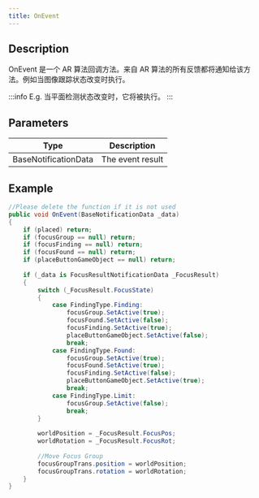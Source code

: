```yaml
---
title: OnEvent
---
```


## Description

OnEvent 是一个 AR 算法回调方法。来自 AR 算法的所有反馈都将通知给该方法。例如当图像跟踪状态改变时执行。

:::info E.g. 
当平面检测状态改变时，它将被执行。
:::

## Parameters

| Type                 | Description      |
| -------------------- | ---------------- |
| BaseNotificationData | The event result |

## Example

```cs
//Please delete the function if it is not used
public void OnEvent(BaseNotificationData _data)
{
    if (placed) return;
    if (focusGroup == null) return;
    if (focusFinding == null) return;
    if (focusFound == null) return;
    if (placeButtonGameObject == null) return;
​
    if (_data is FocusResultNotificationData _FocusResult)
    {
        switch (_FocusResult.FocusState)
        {
            case FindingType.Finding:
                focusGroup.SetActive(true);
                focusFound.SetActive(false);
                focusFinding.SetActive(true);
                placeButtonGameObject.SetActive(false);
                break;
            case FindingType.Found:
                focusGroup.SetActive(true);
                focusFound.SetActive(true);
                focusFinding.SetActive(false);
                placeButtonGameObject.SetActive(true);
                break;
            case FindingType.Limit:
                focusGroup.SetActive(false);
                break;
        }
​
        worldPosition = _FocusResult.FocusPos;
        worldRotation = _FocusResult.FocusRot;
​
        //Move Focus Group
        focusGroupTrans.position = worldPosition;
        focusGroupTrans.rotation = worldRotation;
    }
}
```
